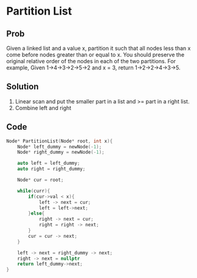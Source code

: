 # Partition List

## Prob

Given a linked list and a value x, partition it such that all nodes less than x come before nodes greater than or equal to x.
You should preserve the original relative order of the nodes in each of the two partitions. For example, Given 1->4->3->2->5->2 and x = 3, return 1->2->2->4->3->5.

## Solution

1. Linear scan and put the smaller part in a list and >= part in a right list.
2. Combine left and right

## Code

```cpp
Node* PartitionList(Node* root, int x){
	Node* left_dummy = newNode(-1);
	Node* right_dummy = newNode(-1);

	auto left = left_dummy;
	auto right = right_dummy;

	Node* cur = root;

	while(curr){
		if(cur->val < x){
			left -> next = cur;
			left = left->next;
		}else{
			right -> next = cur;
			right = right -> next;
		}
		cur = cur -> next;
	}

	left -> next = right_dummy -> next;
	right -> next = nullptr
	return left_dummy->next;
}

```